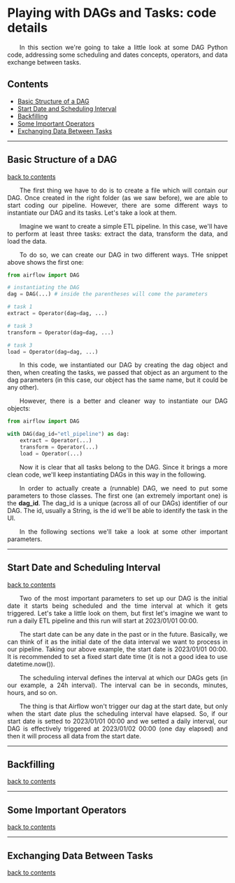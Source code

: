 # Playing with DAGs and Tasks: code details

<p align="justify">
&ensp;&ensp;&ensp;&ensp;In this section we're going to take a little look at some DAG Python code, addressing some scheduling and dates concepts, operators, and data exchange between tasks.
</p>

<p id="contents"></p>

## Contents 

- <a href="#struct">Basic Structure of a DAG</a>
- <a href="#dates">Start Date and Scheduling Interval</a>
- <a href="#bf">Backfilling</a>
- <a href="#ops">Some Important Operators</a>
- <a href="#excg">Exchanging Data Between Tasks</a>

---
<p id="struct"></p>

## Basic Structure of a DAG

[back to contents](#contents)


<p align="justify">
&ensp;&ensp;&ensp;&ensp;The first thing we have to do is to create a file which will contain our DAG. Once created in the right folder (as we saw before), we are able to start coding our pipeline. However, there are some different ways to instantiate our DAG and its tasks. Let's take a look at them.
</p>

<p align="justify">
&ensp;&ensp;&ensp;&ensp;Imagine we want to create a simple ETL pipeline. In this case, we'll have to perform at least three tasks: extract the data, transform the data, and load the data.
</p>

<p align="justify">
&ensp;&ensp;&ensp;&ensp;To do so, we can create our DAG in two different ways. THe snippet above shows the first one:
</p>

```python
from airflow import DAG

# instantiating the DAG
dag = DAG(...) # inside the parentheses will come the parameters

# task 1
extract = Operator(dag=dag, ...)

# task 3
transform = Operator(dag=dag, ...)

# task 3
load = Operator(dag=dag, ...)

```

<p align="justify">
&ensp;&ensp;&ensp;&ensp;In this code, we instantiated our DAG by creating the dag object and then, when creating the tasks, we passed that object as an argument to the dag parameters (in this case, our object has the same name, but it could be any other).
</p>

<p align="justify">
&ensp;&ensp;&ensp;&ensp;However, there is a better and cleaner way to instantiate our DAG objects:
</p>


```python
from airflow import DAG

with DAG(dag_id="etl_pipeline") as dag:
    extract = Operator(...)
    transform = Operator(...)
    load = Operator(...)

```

<p align="justify">
&ensp;&ensp;&ensp;&ensp;Now it is clear that all tasks belong to the DAG. Since it brings a more clean code, we'll keep instantiating DAGs in this way in the following.
</p>


<p align="justify">
&ensp;&ensp;&ensp;&ensp;In order to actually create a (runnable) DAG, we need to put some parameters to those classes. The first one (an extremely important one) is the <strong>dag_id</strong>. The dag_id is a unique (across all of our DAGs) identifier of our DAG. The id, usually a String, is the id we'll be able to identify the task in the UI.
</p>

<p align="justify">
&ensp;&ensp;&ensp;&ensp;In the following sections we'll take a look at some other important parameters.
</p>



---
<p id="dates"></p>

## Start Date and Scheduling Interval

[back to contents](#contents)


<p align="justify">
&ensp;&ensp;&ensp;&ensp;Two of the most important parameters to set up our DAG is the initial date it starts being scheduled and the time interval at which it gets triggered. Let's take a little look on them, but first let's imagine we want to run a daily ETL pipeline and this run will start at 2023/01/01 00:00.
</p>

<p align="justify">
&ensp;&ensp;&ensp;&ensp;The start date can be any date in the past or in the future. Basically, we can think of it as the initial date of the data interval we want to process in our pipeline. Taking our above example, the start date is 2023/01/01 00:00. It is recommended to set a fixed start date time (it is not a good idea to use datetime.now()).
</p>

<p align="justify">
&ensp;&ensp;&ensp;&ensp;The scheduling interval defines the interval at which our DAGs gets (in our example, a 24h interval). The interval can be in seconds, minutes, hours, and so on.
</p>

<p align="justify">
&ensp;&ensp;&ensp;&ensp;The thing is that Airflow won't trigger our dag at the start date, but only when the start date plus the scheduling interval have elapsed. So, if our start date is setted to 2023/01/01 00:00 and we setted a daily interval, our DAG is effectively triggered at 2023/01/02 00:00 (one day elapsed) and then it will process all data from the start date.
</p>

---
<p id="bf"></p>

## Backfilling

[back to contents](#contents)


---
<p id="ops"></p>

## Some Important Operators

[back to contents](#contents)

---
<p id="excg"></p>

## Exchanging Data Between Tasks

[back to contents](#contents)